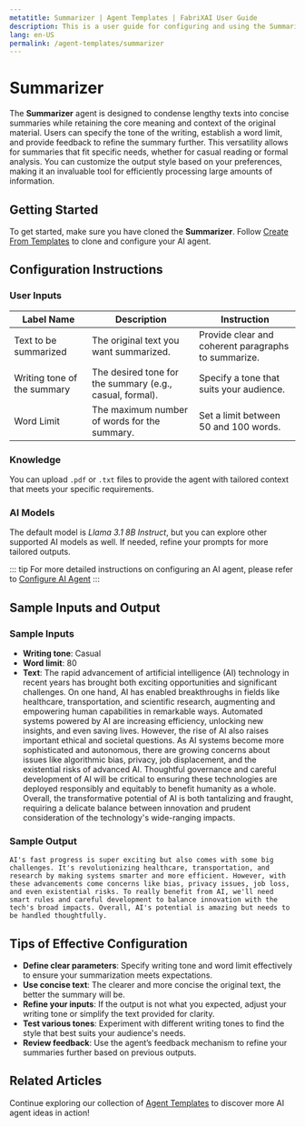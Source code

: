 ```yaml
---
metatitle: Summarizer | Agent Templates | FabriXAI User Guide
description: This is a user guide for configuring and using the Summarizer agent effectively.
lang: en-US
permalink: /agent-templates/summarizer
---
```


# Summarizer

The **Summarizer** agent is designed to condense lengthy texts into concise summaries while retaining the core meaning and context of the original material. Users can specify the tone of the writing, establish a word limit, and provide feedback to refine the summary further. This versatility allows for summaries that fit specific needs, whether for casual reading or formal analysis. You can customize the output style based on your preferences, making it an invaluable tool for efficiently processing large amounts of information.


## Getting Started

To get started, make sure you have cloned the **Summarizer**. Follow [Create From Templates](/en-us/create-from-templates/) to clone and configure your AI agent.


## Configuration Instructions

### User Inputs

| Label Name                   | Description                                              | Instruction                                         |
| ----------------------------- | -------------------------------------------------------- | --------------------------------------------------- |
| Text to be summarized         | The original text you want summarized.                   | Provide clear and coherent paragraphs to summarize. |
| Writing tone of the summary   | The desired tone for the summary (e.g., casual, formal). | Specify a tone that suits your audience.            |
| Word Limit                    | The maximum number of words for the summary.             | Set a limit between 50 and 100 words.               |

### Knowledge

You can upload `.pdf` or `.txt` files to provide the agent with tailored context that meets your specific requirements.

### AI Models

The default model is *Llama 3.1 8B Instruct*, but you can explore other supported AI models as well. If needed, refine your prompts for more tailored outputs.

::: tip
For more detailed instructions on configuring an AI agent, please refer to [Configure AI Agent](/en-us/configuer-ai-agent/)
:::


## Sample Inputs and Output

### Sample Inputs

- **Writing tone**: Casual
- **Word limit**: 80
- **Text**: The rapid advancement of artificial intelligence (AI) technology in recent years has brought both exciting opportunities and significant challenges. On one hand, AI has enabled breakthroughs in fields like healthcare, transportation, and scientific research, augmenting and empowering human capabilities in remarkable ways. Automated systems powered by AI are increasing efficiency, unlocking new insights, and even saving lives. However, the rise of AI also raises important ethical and societal questions. As AI systems become more sophisticated and autonomous, there are growing concerns about issues like algorithmic bias, privacy, job displacement, and the existential risks of advanced AI. Thoughtful governance and careful development of AI will be critical to ensuring these technologies are deployed responsibly and equitably to benefit humanity as a whole. Overall, the transformative potential of AI is both tantalizing and fraught, requiring a delicate balance between innovation and prudent consideration of the technology's wide-ranging impacts.

### Sample Output

```
AI's fast progress is super exciting but also comes with some big challenges. It's revolutionizing healthcare, transportation, and research by making systems smarter and more efficient. However, with these advancements come concerns like bias, privacy issues, job loss, and even existential risks. To really benefit from AI, we'll need smart rules and careful development to balance innovation with the tech's broad impacts. Overall, AI's potential is amazing but needs to be handled thoughtfully.
```

## Tips of Effective Configuration

- **Define clear parameters**: Specify writing tone and word limit effectively to ensure your summarization meets expectations.
- **Use concise text**: The clearer and more concise the original text, the better the summary will be.
- **Refine your inputs**: If the output is not what you expected, adjust your writing tone or simplify the text provided for clarity.
- **Test various tones**: Experiment with different writing tones to find the style that best suits your audience's needs.
- **Review feedback**: Use the agent’s feedback mechanism to refine your summaries further based on previous outputs.


## Related Articles
Continue exploring our collection of [Agent Templates](/en-us/agent-templates/) to discover more AI agent ideas in action!


